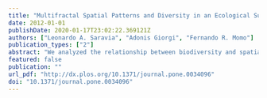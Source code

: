 ```yaml
---
title: "Multifractal Spatial Patterns and Diversity in an Ecological Succession"
date: 2012-01-01
publishDate: 2020-01-17T23:02:22.369121Z
authors: ["Leonardo A. Saravia", "Adonis Giorgi", "Fernando R. Momo"]
publication_types: ["2"]
abstract: "We analyzed the relationship between biodiversity and spatial biomass heterogeneity along an ecological succession developed in the laboratory. Periphyton (attached microalgae) biomass spatial patterns at several successional stages were obtained using digital image analysis and at the same time we estimated the species composition and abundance. We show that the spatial pattern was self-similar and as the community developed in an homogeneous environment the pattern is self-organized. To characterize it we estimated the multifractal spectrum of generalized dimensions Dq. Using Dq we analyze the existence of cycles of heterogeneity during succession and the use of the information dimension D1 as an index of successional stage. We did not find cycles but the values of D1 showed an increasing trend as the succession developed and the biomass was higher. D1 was also negatively correlated with Shannon's diversity. Several studies have found this relationship in different ecosystems but here we prove that the community self-organizes and generates its own spatial heterogeneity influencing diversity. If this is confirmed with more experimental and theoretical evidence D1 could be used as an index, easily calculated from remote sensing data, to detect high or low diversity areas."
featured: false
publication: ""
url_pdf: "http://dx.plos.org/10.1371/journal.pone.0034096"
doi: "10.1371/journal.pone.0034096"
---
```


